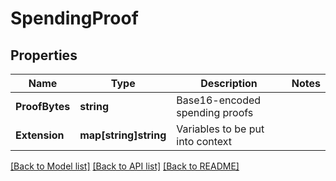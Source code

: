 # SpendingProof

## Properties

Name | Type | Description | Notes
------------ | ------------- | ------------- | -------------
**ProofBytes** | **string** | Base16-encoded spending proofs | 
**Extension** | **map[string]string** | Variables to be put into context | 

[[Back to Model list]](../README.md#documentation-for-models) [[Back to API list]](../README.md#documentation-for-api-endpoints) [[Back to README]](../README.md)


